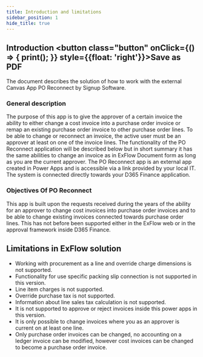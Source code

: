 ```yaml
---
title: Introduction and limitations
sidebar_position: 1
hide_title: true
---
```

## Introduction <button class="button" onClick={() => { print(); }} style={{float: 'right'}}>Save as PDF</button>

The document describes the solution of how to work with the external Canvas App PO Reconnect by Signup Software.

### General description 
The purpose of this app is to give the approver of a certain invoice the ability to either change a cost invoice into a purchase order invoice or remap an existing purchase order invoice to other purchase order lines. To be able to change or reconnect an invoice, the active user must be an approver at least on one of the invoice lines.
The functionality of the PO Reconnect application will be described below but in short summary it has the same abilities to change an invoice as in ExFlow Document form as long as you are the current approver.
The PO Reconnect app is an external app created in Power Apps and is accessible via a link provided by your local IT. The system is connected directly towards your D365 Finance application.

### Objectives Of PO Reconnect
This app is built upon the requests received during the years of the ability for an approver to change cost invoices into purchase order invoices and to be able to change existing invoices connected towards purchase order lines. This has not before been supported either in the ExFlow web or in the approval framework inside D365 Finance.

## Limitations in ExFlow solution

- Working with procurement as a line and override charge dimensions is not supported.
- Functionality for use specific packing slip connection is not supported in this version.
- Line item charges is not supported.
- Override purchase tax is not supported.
- Information about line sales tax calculation is not supported.
- It is not supported to approve or reject invoices inside this power apps in this version.
- It is only possible to change invoices where you as an approver is current on at least one line.
- Only purchase order invoices can be changed, no accounting on a ledger invoice can be modified, however cost invoices can be changed to become a purchase order invoice.
